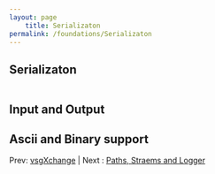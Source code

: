 ```yaml
---
layout: page
    title: Serializaton
permalink: /foundations/Serializaton
---
```


## Serializaton

~~~ cpp
~~~

## Input and Output

## Ascii and Binary support

Prev: [vsgXchange](vsgXchange.md) | Next : [Paths, Straems and Logger](../2_Foundations/PathsStreamsAndLogger.md)

